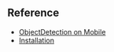 ## Reference
- [ObjectDetection on Mobile](https://www.tensorflow.org/lite/models/object_detection/overview)
- [Installation](https://github.com/tensorflow/models/blob/master/research/object_detection/g3doc/installation.md)
